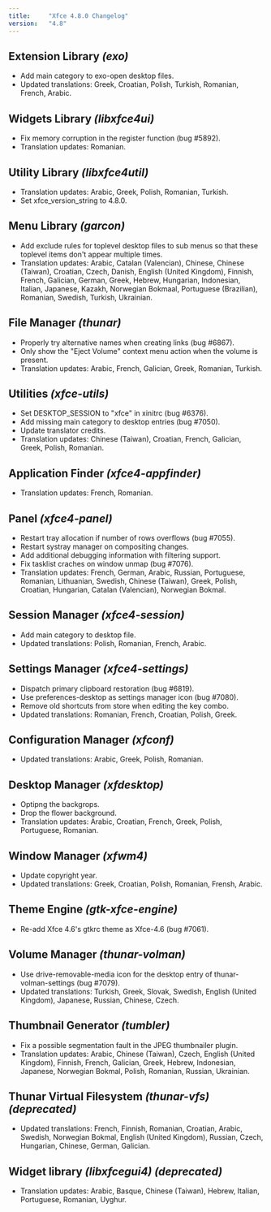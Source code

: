 ```yaml
---
title:     "Xfce 4.8.0 Changelog"
version:   "4.8"
---
```


## Extension Library _(exo)_

* Add main category to exo-open desktop files.
* Updated translations: Greek, Croatian, Polish, Turkish, Romanian, French, Arabic.

## Widgets Library _(libxfce4ui)_

* Fix memory corruption in the register function (bug #5892).
* Translation updates: Romanian.

## Utility Library _(libxfce4util)_

* Translation updates: Arabic, Greek, Polish, Romanian, Turkish.
* Set xfce_version_string to 4.8.0.

## Menu Library _(garcon)_

* Add exclude rules for toplevel desktop files to sub menus so that these toplevel items don't appear multiple times.
* Translation updates: Arabic, Catalan (Valencian), Chinese, Chinese (Taiwan), Croatian, Czech, Danish, English (United Kingdom), Finnish, French, Galician, German, Greek, Hebrew, Hungarian, Indonesian, Italian, Japanese, Kazakh, Norwegian Bokmaal, Portuguese (Brazilian), Romanian, Swedish, Turkish, Ukrainian.

## File Manager _(thunar)_

* Properly try alternative names when creating links (bug #6867).
* Only show the "Eject Volume" context menu action when the volume is present.
* Translation updates: Arabic, French, Galician, Greek, Romanian, Turkish.

## Utilities _(xfce-utils)_

* Set DESKTOP_SESSION to "xfce" in xinitrc (bug #6376).
* Add missing main category to desktop entries (bug #7050).
* Update translator credits.
* Translation updates: Chinese (Taiwan), Croatian, French, Galician, Greek, Polish, Romanian.

## Application Finder _(xfce4-appfinder)_

* Translation updates: French, Romanian.

## Panel _(xfce4-panel)_

* Restart tray allocation if number of rows overflows (bug #7055).
* Restart systray manager on compositing changes.
* Add additional debugging information with filtering support.
* Fix tasklist craches on window unmap (bug #7076).
* Translation updates: French, German, Arabic, Russian, Portuguese, Romanian, Lithuanian, Swedish, Chinese (Taiwan), Greek, Polish, Croatian, Hungarian, Catalan (Valencian), Norwegian Bokmal.

## Session Manager _(xfce4-session)_

* Add main category to desktop file.
* Updated translations: Polish, Romanian, French, Arabic.

## Settings Manager _(xfce4-settings)_

* Dispatch primary clipboard restoration (bug #6819).
* Use preferences-desktop as settings manager icon (bug #7080).
* Remove old shortcuts from store when editing the key combo.
* Updated translations: Romanian, French, Croatian, Polish, Greek.

## Configuration Manager _(xfconf)_

* Updated translations: Arabic, Greek, Polish, Romanian.

## Desktop Manager _(xfdesktop)_

* Optipng the backgrops.
* Drop the flower background.
* Translation updates: Arabic, Croatian, French, Greek, Polish, Portuguese, Romanian.

## Window Manager _(xfwm4)_

* Update copyright year.
* Updated translations: Greek, Croatian, Polish, Romanian,  Frensh, Arabic.

## Theme Engine _(gtk-xfce-engine)_

* Re-add Xfce 4.6's gtkrc theme as Xfce-4.6 (bug #7061).

## Volume Manager _(thunar-volman)_

* Use drive-removable-media icon for the desktop entry of thunar-volman-settings (bug #7079).
* Updated translations: Turkish, Greek, Slovak, Swedish, English (United Kingdom), Japanese, Russian, Chinese, Czech.

## Thumbnail Generator _(tumbler)_

* Fix a possible segmentation fault in the JPEG thumbnailer plugin.
* Translation updates: Arabic, Chinese (Taiwan), Czech, English (United Kingdom), Finnish, French, Galician, Greek, Hebrew, Indonesian, Japanese, Norwegian Bokmal, Polish, Romanian, Russian, Ukrainian.

## Thunar Virtual Filesystem _(thunar-vfs) (deprecated)_

* Updated translations: French, Finnish, Romanian, Croatian, Arabic, Swedish, Norwegian Bokmal, English (United Kingdom), Russian, Czech, Hungarian, Chinese, German, Galician.

## Widget library _(libxfcegui4) (deprecated)_

* Translation updates: Arabic, Basque, Chinese (Taiwan), Hebrew, Italian, Portuguese, Romanian, Uyghur.
